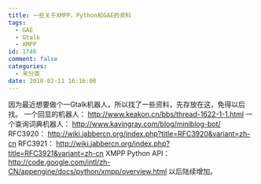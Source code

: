 ```yaml
---
title: 一些关于XMPP，Python和GAE的资料
tags:
  - GAE
  - Gtalk
  - XMPP
id: 1746
comment: false
categories:
  - 未分类
date: 2010-02-11 16:16:00
---
```


因为最近想要做个一Gtalk机器人，所以找了一些资料，先存放在这，免得以后找。
一个回显的机器人：
http://www.keakon.cn/bbs/thread-1622-1-1.html
一个查询词典机器人：
http://www.kavingray.com/blog/miniblog-bot/
RFC3920：
http://wiki.jabbercn.org/index.php?title=RFC3920&variant=zh-cn
RFC3921：
http://wiki.jabbercn.org/index.php?title=RFC3921&variant=zh-cn
XMPP Python API：
http://code.google.com/intl/zh-CN/appengine/docs/python/xmpp/overview.html
以后陆续增加。